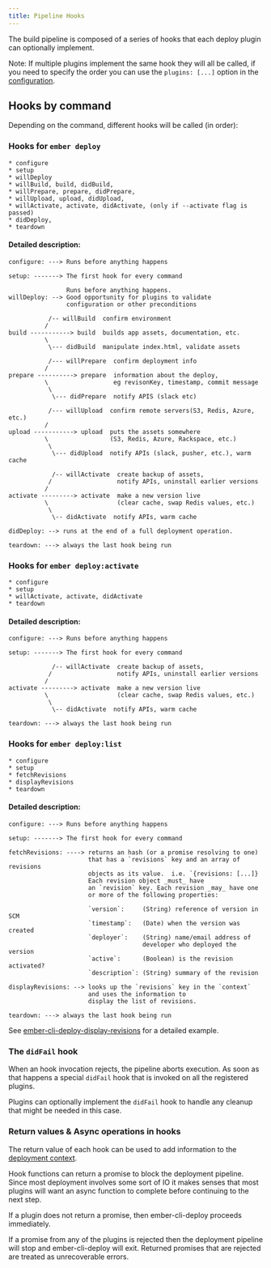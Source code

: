 ```yaml
---
title: Pipeline Hooks
---
```


The build pipeline is composed of a series of hooks that each deploy plugin can optionally implement.

Note:
If multiple plugins implement the same hook they will all be called, if you need to specify the order
you can use the `plugins: [...]` option in the [configuration](../configuration-overview).

## Hooks by command

Depending on the command, different hooks will be called (in order):

### Hooks for `ember deploy`
```
* configure
* setup
* willDeploy
* willBuild, build, didBuild,
* willPrepare, prepare, didPrepare,
* willUpload, upload, didUpload,
* willActivate, activate, didActivate, (only if --activate flag is passed)
* didDeploy,
* teardown
```

#### Detailed description:

```
configure: ---> Runs before anything happens

setup: -------> The first hook for every command

                Runs before anything happens.
willDeploy: --> Good opportunity for plugins to validate
                configuration or other preconditions

           /-- willBuild  confirm environment
          /
build -----------> build  builds app assets, documentation, etc.
          \
           \--- didBuild  manipulate index.html, validate assets

           /--- willPrepare  confirm deployment info
          /
prepare ----------> prepare  information about the deploy,
          \                  eg revisonKey, timestamp, commit message
           \
            \--- didPrepare  notify APIS (slack etc)

           /--- willUpload  confirm remote servers(S3, Redis, Azure, etc.)
          /
upload -----------> upload  puts the assets somewhere
          \                 (S3, Redis, Azure, Rackspace, etc.)
           \
            \--- didUpload  notify APIs (slack, pusher, etc.), warm cache

            /-- willActivate  create backup of assets,
           /                  notify APIs, uninstall earlier versions
          /
activate ---------> activate  make a new version live
          \                   (clear cache, swap Redis values, etc.)
           \
            \-- didActivate  notify APIs, warm cache

didDeploy: --> runs at the end of a full deployment operation.

teardown: ---> always the last hook being run
```

### Hooks for `ember deploy:activate`
```
* configure
* setup
* willActivate, activate, didActivate
* teardown
```

#### Detailed description:

```
configure: ---> Runs before anything happens

setup: -------> The first hook for every command

            /-- willActivate  create backup of assets,
           /                  notify APIs, uninstall earlier versions
          /
activate ---------> activate  make a new version live
          \                   (clear cache, swap Redis values, etc.)
           \
            \-- didActivate  notify APIs, warm cache

teardown: ---> always the last hook being run
```

### Hooks for `ember deploy:list`
```
* configure
* setup
* fetchRevisions
* displayRevisions
* teardown
```

#### Detailed description:

```
configure: ---> Runs before anything happens

setup: -------> The first hook for every command

fetchRevisions: ----> returns an hash (or a promise resolving to one)
                      that has a `revisions` key and an array of revisions
                      objects as its value.  i.e. `{revisions: [...]}
                      Each revision object _must_ have
                      an `revision` key. Each revision _may_ have one
                      or more of the following properties:

                      `version`:     (String) reference of version in SCM
                      `timestamp`:   (Date) when the version was created
                      `deployer`:    (String) name/email address of
                                     developer who deployed the version
                      `active`:      (Boolean) is the revision activated?
                      `description`: (String) summary of the revision

displayRevisions: --> looks up the `revisions` key in the `context`
                      and uses the information to
                      display the list of revisions.

teardown: ---> always the last hook being run
```

See [ember-cli-deploy-display-revisions](https://github.com/ember-cli-deploy/ember-cli-deploy-display-revisions) for a detailed example.

### The `didFail` hook

When an hook invocation rejects, the pipeline aborts execution.
As soon as that happens a special `didFail` hook that is invoked on all the registered plugins.

Plugins can optionally implement the `didFail` hook to handle any cleanup that might be needed in this case.

### Return values & Async operations in hooks

The return value of each hook can be used to add information to the [deployment context](../deployment-context).

Hook functions can return a promise to block the deployment pipeline.
Since most deployment involves some sort of IO it makes senses that most
plugins will want an async function to complete before continuing to the
next step.

If a plugin does not return a promise, then ember-cli-deploy proceeds immediately.

If a promise from any of the plugins is rejected then the deployment
pipeline will stop and ember-cli-deploy will exit. Returned promises that are
rejected are treated as unrecoverable errors.
